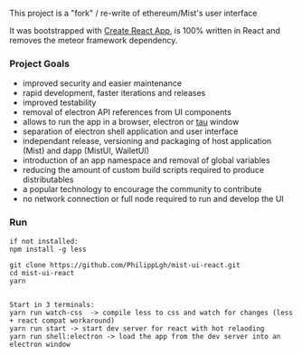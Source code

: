 This project is a "fork" / re-write of ethereum/Mist's user interface

It was bootstrapped with [Create React App](https://github.com/facebookincubator/create-react-app), is 100% written in React and removes the meteor framework dependency.

### Project Goals
- improved security and easier maintenance
- rapid development, faster iterations and releases
- improved testability
- removal of electron API references from UI components
- allows to run the app in a browser, electron or [tau](https://github.com/PhilippLgh/tau) window 
- separation of electron shell application and user interface
- independant release, versioning and packaging of host application (Mist) and dapp (MistUI, WalletUI)
- introduction of an app namespace and removal of global variables
- reducing the amount of custom build scripts required to produce distributables
- a popular technology to encourage the community to contribute
- no network connection or full node required to run and develop the UI

### Run
```
if not installed:
npm install -g less

git clone https://github.com/PhilippLgh/mist-ui-react.git
cd mist-ui-react
yarn


Start in 3 terminals:
yarn run watch-css  -> compile less to css and watch for changes (less + react compat workaround)
yarn run start -> start dev server for react with hot relaoding
yarn run shell:electron -> load the app from the dev server into an electron window
```
